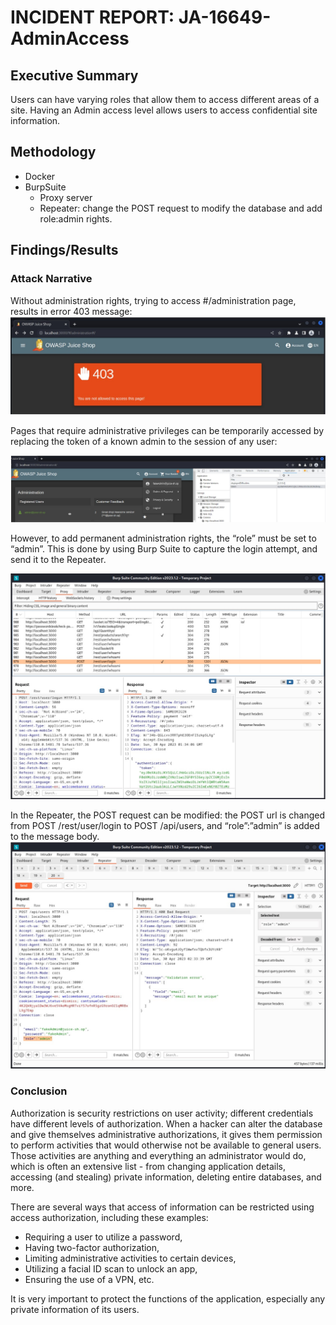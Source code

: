 # INCIDENT REPORT: JA-16649-AdminAccess

## Executive Summary 
Users can have varying roles that allow them to access different areas of a site. Having an Admin access level allows users to access confidential site information. 

## Methodology 
- Docker
- BurpSuite
    - Proxy server
    - Repeater: change the POST request to modify the database and add role:admin rights.

## Findings/Results 

### Attack Narrative 
Without administration rights, trying to access #/administration page, results in error 403 message: 
![403 page](https://github.com/serengetijade/Cyber_Security/blob/main/img/AuthEscalation-403.jpg)
    
Pages that require administrative privileges can be temporarily accessed by replacing the token of a known admin to the session of any user: 

![Auth Token](https://github.com/serengetijade/Cyber_Security/blob/main/img/AuthEscalation-Token.jpg)

However, to add permanent administration rights, the “role” must be set to “admin”. This is done by using Burp Suite to capture the login attempt, and send it to the Repeater. 

![Auth Token](https://github.com/serengetijade/Cyber_Security/blob/main/img/AuthEscalation-POST1.jpg)

In the Repeater, the POST request can be modified: 
the POST url is changed from POST /rest/user/login to POST /api/users, 
and “role”:”admin” is added to the message body. 
![Auth Token](https://github.com/serengetijade/Cyber_Security/blob/main/img/AuthEscalation-POST2.jpg)

### Conclusion 
Authorization is security restrictions on user activity; different credentials have different levels of authorization. When a hacker can alter the database and give themselves administrative authorizations, it gives them permission to perform activities that would otherwise not be available to general users. Those activities are anything and everything an administrator would do, which is often an extensive list - from changing application details, accessing (and stealing) private information, deleting entire databases, and more. 

There are several ways that access of information can be restricted using access authorization, including these examples:
- Requiring a user to utilize a password,
- Having two-factor authorization, 
- Limiting administrative activities to certain devices,
- Utilizing a facial ID scan to unlock an app,
- Ensuring the use of a VPN, etc.

It is very important to protect the functions of the application, especially any private information of its users.   

